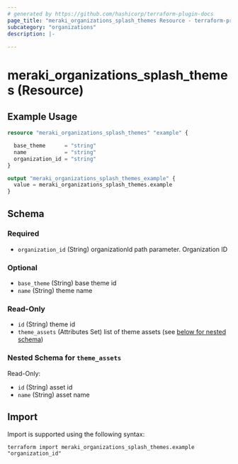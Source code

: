 ```yaml
---
# generated by https://github.com/hashicorp/terraform-plugin-docs
page_title: "meraki_organizations_splash_themes Resource - terraform-provider-meraki"
subcategory: "organizations"
description: |-
  
---
```


# meraki_organizations_splash_themes (Resource)



## Example Usage

```terraform
resource "meraki_organizations_splash_themes" "example" {

  base_theme      = "string"
  name            = "string"
  organization_id = "string"
}

output "meraki_organizations_splash_themes_example" {
  value = meraki_organizations_splash_themes.example
}
```

<!-- schema generated by tfplugindocs -->
## Schema

### Required

- `organization_id` (String) organizationId path parameter. Organization ID

### Optional

- `base_theme` (String) base theme id
- `name` (String) theme name

### Read-Only

- `id` (String) theme id
- `theme_assets` (Attributes Set) list of theme assets (see [below for nested schema](#nestedatt--theme_assets))

<a id="nestedatt--theme_assets"></a>
### Nested Schema for `theme_assets`

Read-Only:

- `id` (String) asset id
- `name` (String) asset name

## Import

Import is supported using the following syntax:

```shell
terraform import meraki_organizations_splash_themes.example "organization_id"
```
